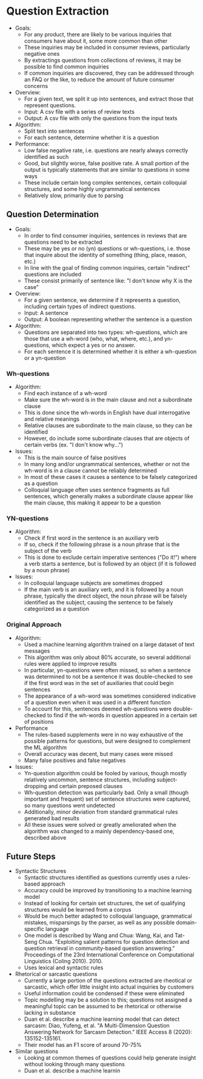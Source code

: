 # Question Extraction

* Goals:
    * For any product, there are likely to be various inquiries that consumers have about it, some more common than other
    * These inquiries may be included in consumer reviews, particularly negative ones
    * By extractings questions from collections of reviews, it may be possible to find common inquiries
    * If common inquiries are discovered, they can be addressed through an FAQ or the like, to reduce the amount of future consumer concerns
* Overview:
    * For a given text, we split it up into sentences, and extract those that represent questions.
    * Input: A csv file with a series of review texts
    * Output: A csv file with only the questions from the input texts
* Algorithm:
    * Split text into sentences
    * For each sentence, determine whether it is a question
* Performance:
    * Low false negative rate, i.e. questions are nearly always correctly identified as such
    * Good, but slightly worse, false positive rate. A small portion of the output is typically statements that are similar to questions in some ways
    * These include certain long complex sentences, certain colloquial structures, and some highly ungrammatical sentences
    * Relatively slow, primarily due to parsing

## Question Determination
* Goals:
    * In order to find consumer inquiries, sentences in reviews that are questions need to be extracted
    * These may be yes or no (yn) questions or wh-questions, i.e. those that inquire about the identity of something (thing, place, reason, etc.)
    * In line with the goal of finding common inquiries, certain "indirect" questions are included
    * These consist primarily of sentence like: "I don't know why X is the case"
* Overview:
    * For a given sentence, we determine if it represents a question, including certain types of indirect questions.
    * Input: A sentence
    * Output: A boolean representing whether the sentence is a question
* Algorithm:
    * Questions are separated into two types: wh-questions, which are those that use a wh-word (who, what, where, etc.), and yn-questions, which expect a yes or no answer.
    * For each sentence it is determined whether it is either a wh-question or a yn-question

### Wh-questions
* Algorithm:
    * Find each instance of a wh-word
    * Make sure the wh-word is in the main clause and not a subordinate clause
    * This is done since the wh-words in English have dual interrogative and relative meanings
    * Relative clauses are subordinate to the main clause, so they can be identified
    * However, do include some subordinate clauses that are objects of certain verbs (ex. "I don't know why...")
* Issues:
    * This is the main source of false positives
    * In many long and/or ungrammatical sentences, whether or not the wh-word is in a clause cannot be reliably determined
    * In most of these cases it causes a sentence to be falsely categorized as a question
    * Colloquial language often uses sentence fragments as full sentences, which generally makes a subordinate clause appear like the main clause, this making it appear to be a question

### YN-questions
* Algorithm:
    * Check if first word in the sentence is an auxiliary verb
    * If so, check if the following phrase is a noun phrase that is the subject of the verb
    * This is done to exclude certain imperative sentences ("Do it!") where a verb starts a sentence, but is followed by an object (if it is followed by a noun phrase)
* Issues:
    * In colloquial language subjects are sometimes dropped
    * If the main verb is an auxiliary verb, and it is followed by a noun phrase, typically the direct object, the noun phrase will be falsely identified as the subject, causing the sentence to be falsely categorized as a question
    
### Original Approach
* Algorithm:
    * Used a machine learning algorithm trained on a large dataset of text messages
    * This algorithm was only about 80% accurate, so several additional rules were applied to improve results
    * In particular, yn-questions were often missed, so when a sentence was determined to not be a sentence it was double-checked to see if the first word was in the set of auxiliaries that could begin sentences
    * The appearance of a wh-word was sometimes considered indicative of a question even when it was used in a different function
    * To account for this, sentences deemed wh-questions were double-checked to find if the wh-words in question appeared in a certain set of positions
* Performance
    * The rules-based supplements were in no way exhaustive of the possible patterns for questions, but were designed to complement the ML algorithm
    * Overall accuracy was decent, but many cases were missed
    * Many false positives and false negatives
* Issues:
    * Yn-question algorithm could be fooled by various, though mostly relatively uncommon, sentence structures, including subject-dropping and certain preposed clauses
    * Wh-question detection was particularly bad. Only a small (though important and frequent) set of sentence structures were captured, so many questions went undetected
    * Additionally, minor deviation from standard grammatical rules generated bad results
    * All these issues were solved or greatly ameliorated when the algorithm was changed to a mainly dependency-based one, described above

## Future Steps

* Syntactic Structures
    * Syntactic structures identified as questions currently uses a rules-based approach
    * Accuracy could be improved by transitioning to a machine learning model
    * Instead of looking for certain set structures, the set of qualifying structures would be learned from a corpus
    * Would be much better adapted to colloquial language, grammatical mistakes, misparsings by the parser, as well as any possible domain-specific language
    * One model is described by Wang and Chua: Wang, Kai, and Tat-Seng Chua. "Exploiting salient patterns for question detection and question retrieval in community-based question answering." Proceedings of the 23rd International Conference on Computational Linguistics (Coling 2010). 2010.
    * Uses lexical and syntactic rules
* Rhetorical or sarcastic questions
    * Currently a large portion of the questions extracted are rheotical or sarcastic, which offer little insight into actual inquiries by customers
    * Useful information could be condensed if these were eliminated
    * Topic modelling may be a solution to this; questions not assigned a meaningful topic can be assumed to be rhetorical or otherwise lacking in substance
    * Duan et al. describe a machine learning model that can detect sarcasm: Diao, Yufeng, et al. "A Multi-Dimension Question Answering Network for Sarcasm Detection." IEEE Access 8 (2020): 135152-135161.
    * Their model has an F1 score of around 70-75%
* Similar questions
    * Looking at common themes of questions could help generate insight without looking through many questions
    * Duan et al. describe a machine learnin